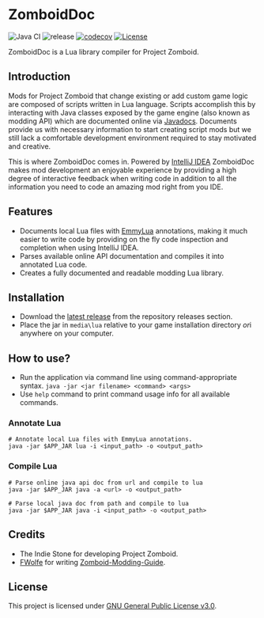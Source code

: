 # ZomboidDoc

![Java CI](https://github.com/yooksi/pz-zdoc/workflows/Java%20CI/badge.svg?branch=dev) ![release](https://img.shields.io/github/v/release/yooksi/pz-zdoc) [![codecov](https://codecov.io/gh/yooksi/pz-zdoc/branch/master/graph/badge.svg?token=4D4PT2512I)](https://codecov.io/gh/yooksi/pz-zdoc) [![License](https://img.shields.io/github/license/yooksi/pz-zdoc)](https://www.gnu.org/licenses/)

ZomboidDoc is a Lua library compiler for Project Zomboid.

## Introduction

Mods for Project Zomboid that change existing or add custom game logic are composed of scripts written in Lua language. Scripts accomplish this by interacting with Java classes exposed by the game engine (also known as modding API) which are documented online via [Javadocs](https://projectzomboid.com/modding/). Documents provide us with necessary information to start creating script mods but we still lack a comfortable development environment required to stay motivated and creative. 

This is where ZomboidDoc comes in. Powered by [IntelliJ IDEA](https://www.jetbrains.com/idea/) ZomboidDoc makes mod development an enjoyable experience by providing a high degree of interactive feedback when writing code in addition to all the information you need to code an amazing mod right from you IDE.

## Features

- Documents local Lua files with [EmmyLua](https://github.com/EmmyLua/IntelliJ-EmmyLua/) annotations, making it much easier to write code by providing on the fly code inspection and completion when using IntelliJ IDEA.
- Parses available online API documentation and compiles it into annotated Lua code.
- Creates a fully documented and readable modding Lua library.

## Installation
- Download the [latest release](https://github.com/yooksi/pz-zdoc/releases/latest) from the repository releases section.
- Place the jar in `media\lua` relative to your game installation directory <i>or</i>i anywhere on your computer.

## How to use?
- Run the application via command line using command-appropriate syntax.
  `java -jar <jar filename> <command> <args>`
- Use `help` command to print command usage info for all available commands. 

### Annotate Lua

```shell
# Annotate local Lua files with EmmyLua annotations.
java -jar $APP_JAR lua -i <input_path> -o <output_path>
```

### Compile Lua

```shell
# Parse online java api doc from url and compile to lua
java -jar $APP_JAR java -a <url> -o <output_path>

# Parse local java doc from path and compile to lua
java -jar $APP_JAR java -i <input_path> -o <output_path>
```

## Credits

- The Indie Stone for developing Project Zomboid.
- [FWolfe](https://github.com/FWolfe/) for writing [Zomboid-Modding-Guide](https://github.com/FWolfe/Zomboid-Modding-Guide).

## License
This project is licensed under [GNU General Public License v3.0](https://github.com/yooksi/pz-zdoc/blob/master/LICENSE.txt).